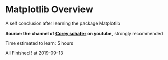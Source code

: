# Matplotlib Overview
A self conclusion after learning the package Matplotlib

**Source: the channel of [Corey schafer](https://www.youtube.com/user/schafer5) on youtube**, strongly recommended


Time estimated to learn: 5 hours

All Finished ! at 2019-09-13
